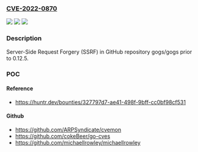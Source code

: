 ### [CVE-2022-0870](https://cve.mitre.org/cgi-bin/cvename.cgi?name=CVE-2022-0870)
![](https://img.shields.io/static/v1?label=Product&message=gogs%2Fgogs&color=blue)
![](https://img.shields.io/static/v1?label=Version&message=%3C%200.12.5%20&color=brighgreen)
![](https://img.shields.io/static/v1?label=Vulnerability&message=CWE-918%20Server-Side%20Request%20Forgery%20(SSRF)&color=brighgreen)

### Description

Server-Side Request Forgery (SSRF) in GitHub repository gogs/gogs prior to 0.12.5.

### POC

#### Reference
- https://huntr.dev/bounties/327797d7-ae41-498f-9bff-cc0bf98cf531

#### Github
- https://github.com/ARPSyndicate/cvemon
- https://github.com/cokeBeer/go-cves
- https://github.com/michaellrowley/michaellrowley

